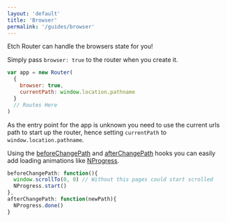 ```yaml
---
layout: 'default'
title: 'Browser'
permalink: '/guides/browser'
---
```

Etch Router can handle the browsers state for you!

Simply pass `browser: true` to the router when you create it.

```javascript
var app = new Router(
  {
    browser: true,
    currentPath: window.location.pathname
  }
  // Routes Here
)
```

As the entry point for the app is unknown you need to use the current urls path to start up the router, hence setting `currentPath` to `window.location.pathname`.

Using the [beforeChangePath](/hooks/before-change-path) and [afterChangePath](/hooks/after-change-path) hooks you can easily add loading animations like [NProgress](http://ricostacruz.com/nprogress/).

```javascript
beforeChangePath: function(){
  window.scrollTo(0, 0) // Without this pages could start scrolled
  NProgress.start()
},
afterChangePath: function(newPath){
  NProgress.done()
}
```

